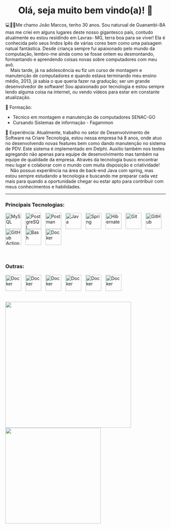 <div align="center">
  
  # Olá, seja muito bem vindo(a)! 👋
  
</div>

  💻👨‍💻Me chamo João Marcos, tenho 30 anos. Sou naturual de Guanambi-BA mas me criei em alguns lugares deste nosso gigantesco país, contudo atualmente eu estou residindo em Lavras- MG,  terra boa para se viver! Ela é conhecida pelo seus lindos Ipês de várias cores bem como uma paisagem natual fantástica. Desde criança sempre fui apaixonado pelo mundo da computação, lembro-me ainda como se fosse ontem eu desmontando, formantando e aprendendo coisas novas sobre computadores com meu avô.  
&nbsp;&nbsp;&nbsp;&nbsp;Mais tarde, já na adolescência eu fiz um curso de montagem e manutenção de computadores e quando estava terminando meu ensino médio, 2013, já sabia o que queria fazer na gradução; ser um grande desenvolvedor de software! Sou apaixonado por tecnologia e estou sempre lendo alguma coisa na internet, ou vendo vídeos para estar em constante atualização. 

  📖 Formação:
  
  * Técnico em montagem e manutenção de computadores SENAC-GO
  * Cursando Sistemas de informação - Fagammon
  
  🚀 Experiência:
  Atualmente, trabalho no setor de Desenvolvimento de Software na Criare Tecnologia, estou nessa empresa há 8 anos, onde atuo no desenvolvendo novas features bem como dando manutenção no sistema de PDV. Este sistema é implementado em Delphi. Auxilio também nos testes agregando não apenas para equipe de desenvolvimento mas também na equipe de qualidade da empresa. Através da tecnologia busco encontrar meu lugar e colaborar com o mundo com muita disposição e criatividade!   
&nbsp;&nbsp;&nbsp;&nbsp;Não possuo experiência na área de back-end Java com spring, mas estou sempre estudando a tecnologia e buscando me preparar cada vez mais para quando a oportunidade chegar eu estar apto para contribuir com meus conhecimentos e habilidades. 

---
### Principais Tecnologias:
  
<div> 
  
  <img 
    align="left" 
    alt="MySQL"
    title="MySQL" 
    width="50px" 
    style="padding-right: 10px;" 
    src="https://cdn.jsdelivr.net/gh/devicons/devicon@latest/icons/mysql/mysql-original-wordmark.svg" 
    /> 
    
  <img
    align="left" 
    alt="PostgreSQL"
    title="PostgreSQL" 
    width="50px" 
    style="padding-right: 10px;" 
    src="https://cdn.jsdelivr.net/gh/devicons/devicon@latest/icons/postgresql/postgresql-plain-wordmark.svg" 
    />
        
  <img
    align="left" 
    alt="Postman"
    title="Postman" 
    width="50px" 
    style="padding-right: 10px;" 
    src="https://cdn.jsdelivr.net/gh/devicons/devicon@latest/icons/postman/postman-original.svg" 
    />
          
  <img
    align="left" 
    alt="Java"
    title="Java" 
    width="50px" 
    style="padding-right: 10px;" 
    src="https://cdn.jsdelivr.net/gh/devicons/devicon@latest/icons/java/java-original.svg" 
    />
    
  <img 
    align="left" 
    alt="Spring"
    title="Spring" 
    width="50px" 
    style="padding-right: 10px;" 
    src="https://cdn.jsdelivr.net/gh/devicons/devicon@latest/icons/spring/spring-original.svg" 
    />
        
  <img
    align="left" 
    alt="Hibernate"
    title="Hibernate" 
    width="50px" 
    style="padding-right: 10px;"
    src="https://cdn.jsdelivr.net/gh/devicons/devicon@latest/icons/hibernate/hibernate-original.svg" 
    />
        
  <img
    align="left" 
    alt="Git"
    title="Git" 
    width="50px" 
    style="padding-right: 10px;"
    src="https://cdn.jsdelivr.net/gh/devicons/devicon@latest/icons/git/git-original.svg" 
    />
    
  <img
    align="left" 
    alt="GitHub"
    title="GitHub" 
    width="50px" 
    style="padding-right: 10px;"
    src="https://cdn.jsdelivr.net/gh/devicons/devicon@latest/icons/github/github-original-wordmark.svg" 
    />  
    
  <img
    align="left" 
    alt="GitHub Actions"
    title="GitHub Actions" 
    width="50px" 
    style="padding-right: 10px;"
    src="https://cdn.jsdelivr.net/gh/devicons/devicon@latest/icons/githubactions/githubactions-original.svg" 
    />  
    
  <img
    align="left" 
    alt="Bash"
    title="Bash" 
    width="50px" 
    style="padding-right: 10px;"
    src="https://cdn.jsdelivr.net/gh/devicons/devicon@latest/icons/bash/bash-original.svg" 
    />  
    
  <img
    align="left" 
    alt="Docker"
    title="Docker" 
    width="50px" 
    style="padding-right: 10px;"
    src="https://cdn.jsdelivr.net/gh/devicons/devicon@latest/icons/docker/docker-original.svg" 
    />  
</div>  

<br style="clear: both;">  
<br style="clear: both;">  
<br style="clear: both;">  

### Outras:  

<div>
  <img
    align="left" 
    alt="Docker"
    title="Docker" 
    width="50px" 
    style="padding-right: 10px;"
    src="https://cdn.jsdelivr.net/gh/devicons/devicon@latest/icons/cplusplus/cplusplus-original.svg" 
    /> 

  <img
    align="left" 
    alt="Docker"
    title="Docker" 
    width="50px" 
    style="padding-right: 10px;"
    src="https://cdn.jsdelivr.net/gh/devicons/devicon@latest/icons/apache/apache-original.svg" 
    />

  <img
    align="left" 
    alt="Docker"
    title="Docker" 
    width="50px" 
    style="padding-right: 10px;"
    src="https://cdn.jsdelivr.net/gh/devicons/devicon@latest/icons/eclipse/eclipse-original.svg" 
    />
    
  <img
    align="left" 
    alt="Docker"
    title="Docker" 
    width="50px" 
    style="padding-right: 10px;"
    src="https://cdn.jsdelivr.net/gh/devicons/devicon@latest/icons/maven/maven-original.svg" 
    /> 
    
  <img
    align="left" 
    alt="Docker"
    title="Docker" 
    width="50px" 
    style="padding-right: 10px;"
    src="https://cdn.jsdelivr.net/gh/devicons/devicon@latest/icons/tomcat/tomcat-original.svg" 
    />   

  <img
    align="left" 
    alt="Docker"
    title="Docker" 
    width="50px" 
    style="padding-right: 10px;"
    src="https://cdn.jsdelivr.net/gh/devicons/devicon@latest/icons/vscode/vscode-original.svg" 
    />
</div>

<br style="clear: both;">  
<br style="clear: both;">  
<br style="clear: both;">  

<div>
   <img  width="395rem" src="https://github-readme-stats.vercel.app/api?username=joao123marcos&show_icons=true&theme=dracula"/>
   
  <img width="300rem" src="https://github-readme-stats.vercel.app/api/top-langs/?username=joao123marcos&layout=compact&langs_count=6&theme=dracula"/>
</div>

